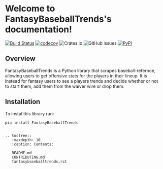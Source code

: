 # Welcome to FantasyBaseballTrends's documentation!

[![Build Status](https://github.com/Cargo1284/FantasyBaseballTrends/workflows/Build%20Status/badge.svg?branch=main)](https://github.com/Cargo1284/FantasyBaseballTrends/actions?query=workflow%3A%22Build+Status%22)
[![codecov](https://codecov.io/gh/Cargo1284/FantasyBaseballTrends/branch/main/graph/badge.svg)](https://app.codecov.io/gh/Cargo1284/FantasyBaseballTrends)
![Crates.io](https://img.shields.io/crates/l/ap)
![GitHub issues](https://img.shields.io/github/issues/cargo1284/fantasybaseballtrends)
[![PyPI](https://img.shields.io/pypi/v/FantasyBaseballTrends)](https://pypi.org/project/FantasyBaseballTrends/)

## Overview
FantasyBaseballTrends is a Python library that scrapes baseball-refernce, allowing users to get offensive stats for the players in their lineup. It is instead for fantasy users to see a players trends and decide whether or not to start them, add them from the waiver wire or drop them.

## Installation
To instal this library run:
```
pip install FantasyBaseballTrends
```

```eval_rst

.. toctree::
   :maxdepth: 10
   :caption: Contents:

   README.md
   CONTRIBUTING.md
   fantasybaseballtrends.rst

```